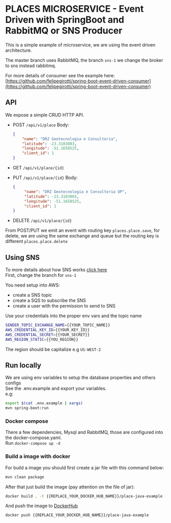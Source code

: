 # PLACES MICROSERVICE - Event Driven with SpringBoot and RabbitMQ or SNS Producer

This is a simple example of microservice, we are using the event driven architecture. 

The master branch uses RabbitMQ, the branch `sns-1` we change the broker to sns instead rabbitmq.

For more details of consumer see the example here: [https://github.com/felipegirotti/spring-boot-event-driven-consumer](https://github.com/felipegirotti/spring-boot-event-driven-consumer)

## API
We expose a simple CRUD HTTP API.   
- POST `/api/v1/place` Body:
  ```json
  {   
      "name": "DRZ Geotecnologia e Consultoria",
      "latitude": -23.3103803,
      "longitude": -51.1658525,
      "client_id": 1
  }
  ```  
- GET `/api/v1/place/{id}`

- PUT `/api/v1/place/{id}` Body:
    ```json
    {   
         "name": "DRZ Geotecnologia e Consultoria UP",
         "latitude": -23.3103803,
         "longitude": -51.1658525,
         "client_id": 1
    }
    ```
- DELETE `/api/v1/place/{id}`

From POST/PUT we emit an event with routing key `places.place.save`, for delete, we are using the same exchange and queue but the routing key is different `places.place.delete`

## Using SNS
To more details about how SNS works [click here](https://aws.amazon.com/sns/)   
First, change the branch for `sns-1`       
   
You need setup into AWS:
 - create a SNS topic
 - create a SQS to subscribe the SNS
 - create a user with the permission to send to SNS
 
 Use your credentials into the proper env vars and the topic name
 ```bash
 SENDER_TOPIC_EXCHANGE_NAME={{YOUR_TOPIC_NAME}}
 AWS_CREDENTIAL_KEY_ID={{YOUR_KEY_ID}}
 AWS_CREDENTIAL_SECRET={{YOUR_SECRET}}
 AWS_REGION_STATIC={{YOU_REGION}}
 ```
 The region should be capitalize e.g `US-WEST-2`
 

## Run locally
We are using env variables to setup the database properties and others configs  
See the .env.example and export your variables.  
e.g:    
```bash
export $(cat .env.example | xargs)
mvn spring-boot:run
```

### Docker compose
There a few dependencies, Mysql and RabbitMQ, those are configured into the docker-compose.yaml.    
Run `docker-compose up -d`

### Build a image with docker
For build a image you should first create a jar file with this command below:   
```bash
mvn clean package
```

After that just build the image (pay attention on the file of jar):    
```bash
docker build . -t {{REPLACE_YOUR_DOCKER_HUB_NAME}}/place-java-example --build-arg JAR_FILE=target/place-0.0.1-SNAPSHOT.jar
```

And push the image to [DockerHub](https://hub.docker.com/)  
```bash
docker push {{REPLACE_YOUR_DOCKER_HUB_NAME}}/place-java-example
```
